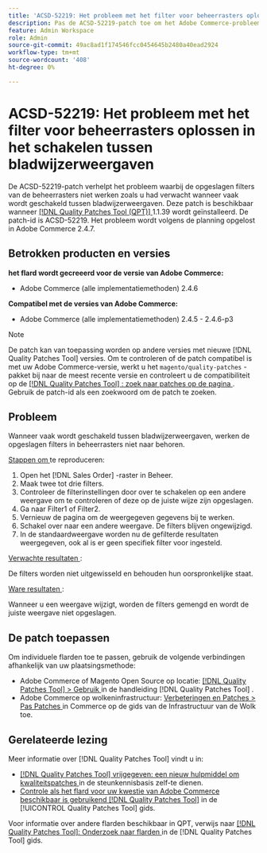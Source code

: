 ```yaml
---
title: 'ACSD-52219: Het probleem met het filter voor beheerrasters oplossen in het schakelen tussen bladwijzerweergaven'
description: Pas de ACSD-52219-patch toe om het Adobe Commerce-probleem op te lossen waarbij de opgeslagen filters van de beheerrasters niet werken zoals u had verwacht wanneer vaak wordt geschakeld tussen bladwijzerweergaven.
feature: Admin Workspace
role: Admin
source-git-commit: 49ac8ad1f174546fcc0454645b2480a40ead2924
workflow-type: tm+mt
source-wordcount: '408'
ht-degree: 0%

---
```


# ACSD-52219: Het probleem met het filter voor beheerrasters oplossen in het schakelen tussen bladwijzerweergaven

De ACSD-52219-patch verhelpt het probleem waarbij de opgeslagen filters van de beheerrasters niet werken zoals u had verwacht wanneer vaak wordt geschakeld tussen bladwijzerweergaven. Deze patch is beschikbaar wanneer [[!DNL Quality Patches Tool (QPT)] ](https://experienceleague.adobe.com/en/docs/commerce-knowledge-base/kb/announcements/commerce-announcements/magento-quality-patches-released-new-tool-to-self-serve-quality-patches) 1.1.39 wordt geïnstalleerd. De patch-id is ACSD-52219. Het probleem wordt volgens de planning opgelost in Adobe Commerce 2.4.7.

## Betrokken producten en versies

**het flard wordt gecreeerd voor de versie van Adobe Commerce:**

* Adobe Commerce (alle implementatiemethoden) 2.4.6

**Compatibel met de versies van Adobe Commerce:**

* Adobe Commerce (alle implementatiemethoden) 2.4.5 - 2.4.6-p3

>[!NOTE]
>
>De patch kan van toepassing worden op andere versies met nieuwe [!DNL Quality Patches Tool] versies. Om te controleren of de patch compatibel is met uw Adobe Commerce-versie, werkt u het `magento/quality-patches` -pakket bij naar de meest recente versie en controleert u de compatibiliteit op de [[!DNL Quality Patches Tool] : zoek naar patches op de pagina ](https://experienceleague.adobe.com/tools/commerce-quality-patches/index.html) . Gebruik de patch-id als een zoekwoord om de patch te zoeken.

## Probleem

Wanneer vaak wordt geschakeld tussen bladwijzerweergaven, werken de opgeslagen filters in beheerrasters niet naar behoren.

<u> Stappen om </u> te reproduceren:

1. Open het [!DNL Sales Order] -raster in Beheer.
1. Maak twee tot drie filters.
1. Controleer de filterinstellingen door over te schakelen op een andere weergave om te controleren of deze op de juiste wijze zijn opgeslagen.
1. Ga naar Filter1 of Filter2.
1. Vernieuw de pagina om de weergegeven gegevens bij te werken.
1. Schakel over naar een andere weergave. De filters blijven ongewijzigd.
1. In de standaardweergave worden nu de gefilterde resultaten weergegeven, ook al is er geen specifiek filter voor ingesteld.

<u> Verwachte resultaten </u>:

De filters worden niet uitgewisseld en behouden hun oorspronkelijke staat.

<u> Ware resultaten </u>:

Wanneer u een weergave wijzigt, worden de filters gemengd en wordt de juiste weergave niet opgeslagen.

## De patch toepassen

Om individuele flarden toe te passen, gebruik de volgende verbindingen afhankelijk van uw plaatsingsmethode:

* Adobe Commerce of Magento Open Source op locatie: [[!DNL Quality Patches Tool]  > Gebruik ](https://experienceleague.adobe.com/docs/commerce-operations/tools/quality-patches-tool/usage.html) in de handleiding [!DNL Quality Patches Tool] .
* Adobe Commerce op wolkeninfrastructuur: [ Verbeteringen en Patches > Pas Patches ](https://experienceleague.adobe.com/docs/commerce-cloud-service/user-guide/develop/upgrade/apply-patches.html) in Commerce op de gids van de Infrastructuur van de Wolk toe.

## Gerelateerde lezing

Meer informatie over [!DNL Quality Patches Tool] vindt u in:

* [[!DNL Quality Patches Tool]  vrijgegeven: een nieuw hulpmiddel om kwaliteitspatches ](https://experienceleague.adobe.com/en/docs/commerce-knowledge-base/kb/announcements/commerce-announcements/magento-quality-patches-released-new-tool-to-self-serve-quality-patches) in de steunkennisbasis zelf-te dienen.
* [ Controle als het flard voor uw kwestie van Adobe Commerce beschikbaar is gebruikend  [!DNL Quality Patches Tool]](/help/tools/quality-patches-tool/patches-available-in-qpt/check-patch-for-magento-issue-with-magento-quality-patches.md) in de [!UICONTROL Quality Patches Tool] gids.


Voor informatie over andere flarden beschikbaar in QPT, verwijs naar [[!DNL Quality Patches Tool]: Onderzoek naar flarden ](https://experienceleague.adobe.com/tools/commerce-quality-patches/index.html) in de [!DNL Quality Patches Tool] gids.
